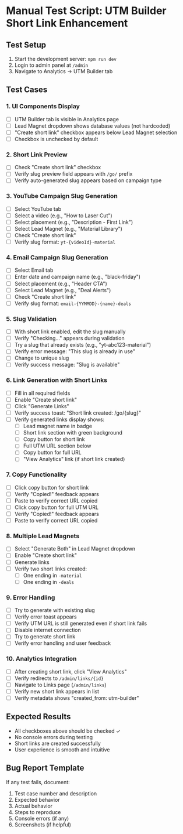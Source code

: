 # Manual Test Script: UTM Builder Short Link Enhancement

## Test Setup
1. Start the development server: `npm run dev`
2. Login to admin panel at `/admin`
3. Navigate to Analytics → UTM Builder tab

## Test Cases

### 1. UI Components Display
- [ ] UTM Builder tab is visible in Analytics page
- [ ] Lead Magnet dropdown shows database values (not hardcoded)
- [ ] "Create short link" checkbox appears below Lead Magnet selection
- [ ] Checkbox is unchecked by default

### 2. Short Link Preview
- [ ] Check "Create short link" checkbox
- [ ] Verify slug preview field appears with `/go/` prefix
- [ ] Verify auto-generated slug appears based on campaign type

### 3. YouTube Campaign Slug Generation
- [ ] Select YouTube tab
- [ ] Select a video (e.g., "How to Laser Cut")
- [ ] Select placement (e.g., "Description - First Link")
- [ ] Select Lead Magnet (e.g., "Material Library")
- [ ] Check "Create short link"
- [ ] Verify slug format: `yt-{videoId}-material`

### 4. Email Campaign Slug Generation
- [ ] Select Email tab
- [ ] Enter date and campaign name (e.g., "black-friday")
- [ ] Select placement (e.g., "Header CTA")
- [ ] Select Lead Magnet (e.g., "Deal Alerts")
- [ ] Check "Create short link"
- [ ] Verify slug format: `email-{YYMMDD}-{name}-deals`

### 5. Slug Validation
- [ ] With short link enabled, edit the slug manually
- [ ] Verify "Checking..." appears during validation
- [ ] Try a slug that already exists (e.g., "yt-abc123-material")
- [ ] Verify error message: "This slug is already in use"
- [ ] Change to unique slug
- [ ] Verify success message: "Slug is available"

### 6. Link Generation with Short Links
- [ ] Fill in all required fields
- [ ] Enable "Create short link"
- [ ] Click "Generate Links"
- [ ] Verify success toast: "Short link created: /go/{slug}"
- [ ] Verify generated links display shows:
  - [ ] Lead magnet name in badge
  - [ ] Short link section with green background
  - [ ] Copy button for short link
  - [ ] Full UTM URL section below
  - [ ] Copy button for full URL
  - [ ] "View Analytics" link (if short link created)

### 7. Copy Functionality
- [ ] Click copy button for short link
- [ ] Verify "Copied!" feedback appears
- [ ] Paste to verify correct URL copied
- [ ] Click copy button for full UTM URL
- [ ] Verify "Copied!" feedback appears
- [ ] Paste to verify correct URL copied

### 8. Multiple Lead Magnets
- [ ] Select "Generate Both" in Lead Magnet dropdown
- [ ] Enable "Create short link"
- [ ] Generate links
- [ ] Verify two short links created:
  - [ ] One ending in `-material`
  - [ ] One ending in `-deals`

### 9. Error Handling
- [ ] Try to generate with existing slug
- [ ] Verify error toast appears
- [ ] Verify UTM URL is still generated even if short link fails
- [ ] Disable internet connection
- [ ] Try to generate short link
- [ ] Verify error handling and user feedback

### 10. Analytics Integration
- [ ] After creating short link, click "View Analytics"
- [ ] Verify redirects to `/admin/links/{id}`
- [ ] Navigate to Links page (`/admin/links`)
- [ ] Verify new short link appears in list
- [ ] Verify metadata shows "created_from: utm-builder"

## Expected Results
- All checkboxes above should be checked ✓
- No console errors during testing
- Short links are created successfully
- User experience is smooth and intuitive

## Bug Report Template
If any test fails, document:
1. Test case number and description
2. Expected behavior
3. Actual behavior
4. Steps to reproduce
5. Console errors (if any)
6. Screenshots (if helpful)